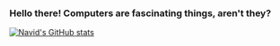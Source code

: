 ### Hello there! Computers are fascinating things, aren't they?

[![Navid's GitHub stats](https://github-readme-stats-git-master-navidk0.vercel.app/api?username=navidk0&theme=transparent&show_icons=true&count_private=true&include_all_commits=true)](https://github-stats.navidk0.dev)

